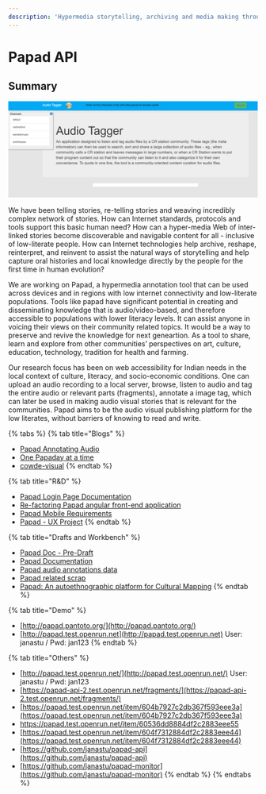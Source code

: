 ```yaml
---
description: 'Hypermedia storytelling, archiving and media making through Audio.'
---
```


# Papad API

## **Summary**

![](../.gitbook/assets/papad.png)

We have been telling stories, re-telling stories and weaving incredibly complex network of stories. How can Internet standards, protocols and tools support this basic human need? How can a hyper-media Web of inter-linked stories become discoverable and navigable content for all - inclusive of low-literate people. How can Internet technologies help archive, reshape, reinterpret, and reinvent to assist the natural ways of storytelling and help capture oral histories and local knowledge directly by the people for the first time in human evolution?

We are working on Papad, a hypermedia annotation tool that can be used across devices and in regions with low internet connectivity and low-literate populations. Tools like papad have significant potential in creating and disseminating knowledge that is audio/video-based, and therefore accessible to populations with lower literacy levels. It can assist anyone in voicing their views on their community related topics. It would be a way to preserve and revive the knowledge for next geneartion. As a tool to share, learn and explore from other communities’ perspectives on art, culture, education, technology, tradition for health and farming.

Our research focus has been on web accessibility for Indian needs in the local context of culture, literacy, and socio-economic conditions. One can upload an audio recording to a local server, browse, listen to audio and tag the entire audio or relevant parts \(fragments\), annotate a image tag, which can later be used in making audio visual stories that is relevant for the communities. Papad aims to be the audio visual publishing platform for the low literates, without barriers of knowing to read and write.

{% tabs %}
{% tab title="Blogs" %}
* [Papad Annotating Audio](https://hackmd.io/IUuNlaICRpy4IoDgYFcGgQ?view)
* [One Papaday at a time](https://hackmd.io/2NsMkpJNTB6uHgW51ctOoQ)
* [cowde-visual](https://salus-sage.github.io/cowde-visual/)
{% endtab %}

{% tab title="R&D" %}
* [Papad Login Page Documentation](https://hackmd.io/1GQqVej_SX-G0EE_SeG45w?view)
* [Re-factoring Papad angular front-end application](https://hackmd.io/0l6iS6taRgqFd3MvIcJ_sw?view)
* [Papad Mobile Requirements](https://hackmd.io/G5DS3pBZTEmLgpFnRvS2DQ)
* [Papad - UX Project](https://docs.google.com/document/d/17P2ZbGmokS2TwLRZ-LaPAobuxKug7w893GuRYygzpNY/edit)
{% endtab %}

{% tab title="Drafts and Workbench" %}
* [Papad Doc - Pre-Draft](https://docs.google.com/document/d/1HMSkFLkHVC82WryG-LgbkH8ViWIT65RN08eQwB4mLjg/edit)
* [Papad Documentation](https://docs.google.com/document/d/1AZzOU_iEVBKfQSETWQV81NbdDOJjcJ0IMu301d8SkQw/edit)
* [Papad audio annotations data](https://docs.google.com/spreadsheets/d/1aHN2NAQLKTQnlrDUnn7Ri6VkOR-RnDtNbALNfEqeB1k/edit#gid=0)
* [Papad related scrap](https://hackmd.io/rzJihgL4Qk-9wJJfNmRvOg)
* [Papad: An autoethnographic platform for Cultural Mapping](https://docs.google.com/document/d/1ScTL9lTWWXDaQd17OWerQWPefHJLIjC5D70twWO8rGU/edit?usp=sharing)
{% endtab %}

{% tab title="Demo" %}
* [http://papad.pantoto.org/](http://papad.pantoto.org/)
*  [http://papad.test.openrun.net](http://papad.test.openrun.net) User: janastu / Pwd: jan123
{% endtab %}

{% tab title="Others" %}
* [http://papad.test.openrun.net/](http://papad.test.openrun.net/) User: janastu / Pwd: jan123
* [https://papad-api-2.test.openrun.net/fragments/](https://papad-api-2.test.openrun.net/fragments/)
* [https://papad.test.openrun.net/item/604b7927c2db367f593eee3a](https://papad.test.openrun.net/item/604b7927c2db367f593eee3a)
* [https://papad.test.openrun.net/item/60536dd8884df2c2883eee55 ](https://papad.test.openrun.net/item/60536dd8884df2c2883eee55%20)
* [https://papad.test.openrun.net/item/604f7312884df2c2883eee44](https://papad.test.openrun.net/item/604f7312884df2c2883eee44)
* [https://github.com/janastu/papad-api](https://github.com/janastu/papad-api)
* [https://github.com/janastu/papad-monitor](https://github.com/janastu/papad-monitor)
{% endtab %}
{% endtabs %}

